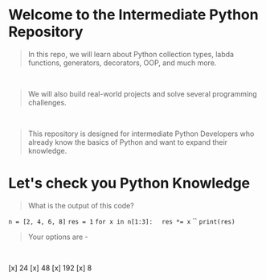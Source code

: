 # Welcome to the Intermediate Python Repository

> In this repo, we will learn about Python collection types, labda functions, generators, decorators, OOP, and much more.

<br>

> We will also build real-world projects and solve several programming challenges.

<br>

> This repository is designed for intermediate Python Developers who already know the basics of Python and want to expand their knowledge.

# Let's check you Python Knowledge

> What is the output of this code?

`n = [2, 4, 6, 8]`
`res = 1`
`for x in n[1:3]:`
`  res *= x`
``
`print(res)`

> Your options are -

<br>

[x] 24
[x] 48
[x] 192
[x] 8

